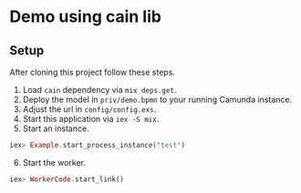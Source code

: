# Demo using cain lib

## Setup

After cloning this project follow these steps.

1. Load `cain` dependency via `mix deps.get`.
2. Deploy the model in `priv/demo.bpmn` to your running Camunda instance.
3. Adjust the url in `config/config.exs`.
4. Start this application via `iex -S mix`.
5. Start an instance.
  ```elixir
  iex> Example.start_process_instance("test")
  ```

6. Start the worker.

  ```elixir
  iex> WorkerCode.start_link()
  ```